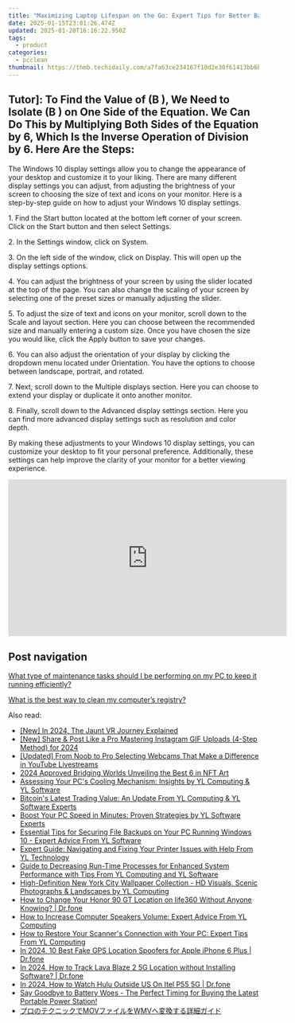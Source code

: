 ```yaml
---
title: "Maximizing Laptop Lifespan on the Go: Expert Tips for Better Battery Use From YL Software"
date: 2025-01-15T23:01:26.474Z
updated: 2025-01-20T16:16:22.950Z
tags:
  - product
categories:
  - pcclean
thumbnail: https://thmb.techidaily.com/a7fa63ce234167f10d2e30f61413bb6b349d751281a956fa095e6d4da5fc3673.jpg
---
```


## Tutor]: To Find the Value of \(B \), We Need to Isolate \(B \) on One Side of the Equation. We Can Do This by Multiplying Both Sides of the Equation by 6, Which Is the Inverse Operation of Division by 6. Here Are the Steps:

The Windows 10 display settings allow you to change the appearance of your desktop and customize it to your liking. There are many different display settings you can adjust, from adjusting the brightness of your screen to choosing the size of text and icons on your monitor. Here is a step-by-step guide on how to adjust your Windows 10 display settings. 

1\. Find the Start button located at the bottom left corner of your screen. Click on the Start button and then select Settings.

2\. In the Settings window, click on System.

3\. On the left side of the window, click on Display. This will open up the display settings options. 

4\. You can adjust the brightness of your screen by using the slider located at the top of the page. You can also change the scaling of your screen by selecting one of the preset sizes or manually adjusting the slider.

5\. To adjust the size of text and icons on your monitor, scroll down to the Scale and layout section. Here you can choose between the recommended size and manually entering a custom size. Once you have chosen the size you would like, click the Apply button to save your changes.

6\. You can also adjust the orientation of your display by clicking the dropdown menu located under Orientation. You have the options to choose between landscape, portrait, and rotated.

7\. Next, scroll down to the Multiple displays section. Here you can choose to extend your display or duplicate it onto another monitor.

8\. Finally, scroll down to the Advanced display settings section. Here you can find more advanced display settings such as resolution and color depth. 

By making these adjustments to your Windows 10 display settings, you can customize your desktop to fit your personal preference. Additionally, these settings can help improve the clarity of your monitor for a better viewing experience.

<!-- affiliate ads begin -->
<iframe width="560" height="315" src="https://www.youtube.com/embed/XVsiIO7hWOc?si=UvWnqxaI_yHwEr74" title="YouTube video player" frameborder="0" allow="accelerometer; autoplay; clipboard-write; encrypted-media; gyroscope; picture-in-picture; web-share" referrerpolicy="strict-origin-when-cross-origin" allowfullscreen></iframe>
<!-- affiliate ads end -->

## Post navigation

[What type of maintenance tasks should I be performing on my PC to keep it running efficiently?](https://tools.techidaily.com/pcclean/products/)

[What is the best way to clean my computer’s registry?](https://tools.techidaily.com/pcclean/products/)

<ins class="adsbygoogle"
     style="display:block"
     data-ad-format="autorelaxed"
     data-ad-client="ca-pub-7571918770474297"
     data-ad-slot="1223367746"></ins>

<ins class="adsbygoogle"
     style="display:block"
     data-ad-client="ca-pub-7571918770474297"
     data-ad-slot="8358498916"
     data-ad-format="auto"
     data-full-width-responsive="true"></ins>

<span class="atpl-alsoreadstyle">Also read:</span>
<div><ul>
<li><a href="https://article-knowledge.techidaily.com/new-in-2024-the-jaunt-vr-journey-explained/"><u>[New] In 2024, The Jaunt VR Journey Explained</u></a></li>
<li><a href="https://instagram-clips.techidaily.com/new-share-and-post-like-a-pro-mastering-instagram-gif-uploads-4-step-method-for-2024/"><u>[New] Share & Post Like a Pro Mastering Instagram GIF Uploads (4-Step Method) for 2024</u></a></li>
<li><a href="https://youtube-zero.techidaily.com/ed-from-noob-to-pro-selecting-webcams-that-make-a-difference-in-youtube-livestreams/"><u>[Updated] From Noob to Pro Selecting Webcams That Make a Difference in YouTube Livestreams</u></a></li>
<li><a href="https://fox-cloud.techidaily.com/2024-approved-bridging-worlds-unveiling-the-best-6-in-nft-art/"><u>2024 Approved Bridging Worlds Unveiling the Best 6 in NFT Art</u></a></li>
<li><a href="https://win-hot.techidaily.com/assessing-your-pcs-cooling-mechanism-insights-by-yl-computing-and-yl-software/"><u>Assessing Your PC's Cooling Mechanism: Insights by YL Computing & YL Software</u></a></li>
<li><a href="https://win-hot.techidaily.com/bitcoins-latest-trading-value-an-update-from-yl-computing-and-yl-software-experts/"><u>Bitcoin's Latest Trading Value: An Update From YL Computing & YL Software Experts</u></a></li>
<li><a href="https://win-hot.techidaily.com/boost-your-pc-speed-in-minutes-proven-strategies-by-yl-software-experts/"><u>Boost Your PC Speed in Minutes: Proven Strategies by YL Software Experts</u></a></li>
<li><a href="https://win-hot.techidaily.com/essential-tips-for-securing-file-backups-on-your-pc-running-windows-10-expert-advice-from-yl-software/"><u>Essential Tips for Securing File Backups on Your PC Running Windows 10 - Expert Advice From YL Software</u></a></li>
<li><a href="https://win-hot.techidaily.com/expert-guide-navigating-and-fixing-your-printer-issues-with-help-from-yl-technology/"><u>Expert Guide: Navigating and Fixing Your Printer Issues with Help From YL Technology</u></a></li>
<li><a href="https://win-hot.techidaily.com/guide-to-decreasing-run-time-processes-for-enhanced-system-performance-with-tips-from-yl-computing-and-yl-software/"><u>Guide to Decreasing Run-Time Processes for Enhanced System Performance with Tips From YL Computing and YL Software</u></a></li>
<li><a href="https://win-hot.techidaily.com/high-definition-new-york-city-wallpaper-collection-hd-visuals-scenic-photographs-and-landscapes-by-yl-computing/"><u>High-Definition New York City Wallpaper Collection - HD Visuals, Scenic Photographs & Landscapes by YL Computing</u></a></li>
<li><a href="https://location-social.techidaily.com/how-to-change-your-honor-90-gt-location-on-life360-without-anyone-knowing-drfone-by-drfone-virtual-android/"><u>How to Change Your Honor 90 GT Location on life360 Without Anyone Knowing? | Dr.fone</u></a></li>
<li><a href="https://win-hot.techidaily.com/how-to-increase-computer-speakers-volume-expert-advice-from-yl-computing/"><u>How to Increase Computer Speakers Volume: Expert Advice From YL Computing</u></a></li>
<li><a href="https://win-hot.techidaily.com/how-to-restore-your-scanners-connection-with-your-pc-expert-tips-from-yl-computing/"><u>How to Restore Your Scanner's Connection with Your PC: Expert Tips From YL Computing</u></a></li>
<li><a href="https://change-location.techidaily.com/in-2024-10-best-fake-gps-location-spoofers-for-apple-iphone-6-plus-drfone-by-drfone-virtual-ios/"><u>In 2024, 10 Best Fake GPS Location Spoofers for Apple iPhone 6 Plus | Dr.fone</u></a></li>
<li><a href="https://android-location-track.techidaily.com/in-2024-how-to-track-lava-blaze-2-5g-location-without-installing-software-drfone-by-drfone-virtual-android/"><u>In 2024, How to Track Lava Blaze 2 5G Location without Installing Software? | Dr.fone</u></a></li>
<li><a href="https://phone-solutions.techidaily.com/in-2024-how-to-watch-hulu-outside-us-on-itel-p55-5g-drfone-by-drfone-virtual-android/"><u>In 2024, How to Watch Hulu Outside US On Itel P55 5G | Dr.fone</u></a></li>
<li><a href="https://hardware-help.techidaily.com/say-goodbye-to-battery-woes-the-perfect-timing-for-buying-the-latest-portable-power-station/"><u>Say Goodbye to Battery Woes - The Perfect Timing for Buying the Latest Portable Power Station!</u></a></li>
<li><a href="https://tech-hub.techidaily.com/1726030447403-movwmv/"><u>プロのテクニックでMOVファイルをWMVへ変換する詳細ガイド</u></a></li>
</ul></div>

